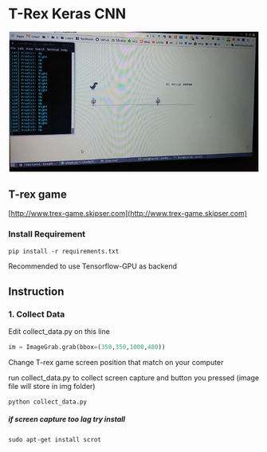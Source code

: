 # T-Rex Keras CNN

<p align="center">
  <a href="https://www.youtube.com/watch?v=mKNGTMolFBU" target="_BLANK">
    <img src="screenshot/screenshot.png" width="500" />
  </a>
</p>


## T-rex game
[http://www.trex-game.skipser.com](http://www.trex-game.skipser.com)


### Install Requirement
```
pip install -r requirements.txt
```

Recommended to use Tensorflow-GPU as backend

## Instruction

### 1. Collect Data

Edit collect_data.py on this line

```python
im = ImageGrab.grab(bbox=(350,350,1000,480))
```

Change T-rex game screen position that match on your computer

run collect_data.py to collect screen capture and button you pressed (image file will store in img folder)
```
python collect_data.py
```

##### if screen capture too lag try install
```
sudo apt-get install scrot
```
